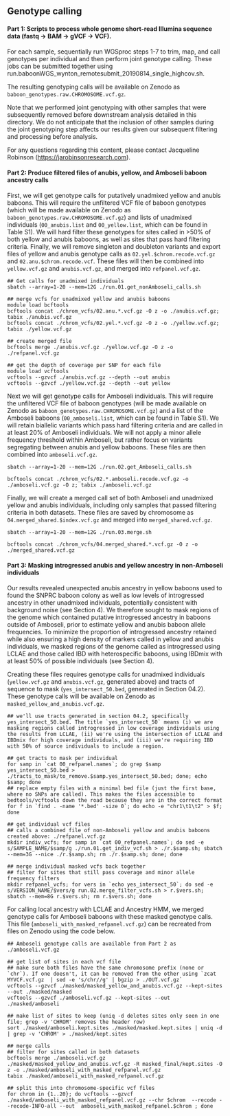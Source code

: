 ## Genotype calling

#### Part 1: Scripts to process whole genome short-read Illumina sequence data (fastq -> BAM -> gVCF -> VCF).

For each sample, sequentially run WGSproc steps 1-7 to trim, map, and call genotypes per individual and then perform joint genotype calling. These jobs can be submitted together using run.baboonWGS_wynton_remotesubmit_20190814_single_highcov.sh. 

The resulting genotyping calls will be available on Zenodo as `baboon_genotypes.raw.CHROMOSOME.vcf.gz`. 

Note that we performed joint genotyping with other samples that were subsequently removed before downstream analysis detailed in this directory. We do not anticipate that the inclusion of other samples during the joint genotyping step affects our results given our subsequent filtering and processing before analysis.

For any questions regarding this content, please contact Jacqueline Robinson (https://jarobinsonresearch.com). 

#### Part 2: Produce filtered files of anubis, yellow, and Amboseli baboon ancestry calls

First, we will get genotype calls for putatively unadmixed yellow and anubis baboons. This will require the unfiltered VCF file of baboon genotypes (which will be made available on Zenodo as `baboon_genotypes.raw.CHROMOSOME.vcf.gz`) and lists of unadmixed individuals (`00_anubis.list` and `00_yellow.list`, which can be found in Table S1). We will hard filter these genotypes for sites called in >50% of both yellow and anubis baboons, as well as sites that pass hard filtering criteria. Finally, we will remove singleton and doubleton variants and export files of yellow and anubis genotype calls as `02.yel.$chrom.recode.vcf.gz` and `02.anu.$chrom.recode.vcf`. These files will then be combined into `yellow.vcf.gz` and `anubis.vcf.gz`, and merged into `refpanel.vcf.gz`. 

```console
## Get calls for unadmixed individuals
sbatch --array=1-20 --mem=12G ./run.01.get_nonAmboseli_calls.sh

## merge vcfs for unadmixed yellow and anubis baboons
module load bcftools
bcftools concat ./chrom_vcfs/02.anu.*.vcf.gz -O z -o ./anubis.vcf.gz; tabix ./anubis.vcf.gz
bcftools concat ./chrom_vcfs/02.yel.*.vcf.gz -O z -o ./yellow.vcf.gz; tabix ./yellow.vcf.gz

## create merged file
bcftools merge ./anubis.vcf.gz ./yellow.vcf.gz -O z -o ./refpanel.vcf.gz

## get the depth of coverage per SNP for each file
module load vcftools
vcftools --gzvcf ./anubis.vcf.gz --depth --out anubis
vcftools --gzvcf ./yellow.vcf.gz --depth --out yellow
```

Next we will get genotype calls for Amboseli individuals. This will require the unfiltered VCF file of baboon genotypes (will be made available on Zenodo as `baboon_genotypes.raw.CHROMOSOME.vcf.gz`) and a list of the Amboseli baboons (`00_amboseli.list`, which can be found in Table S1). We will retain biallelic variants which pass hard filtering criteria and are called in at least 20% of Amboseli individuals. We will not apply a minor allele frequency threshold within Amboseli, but rather focus on variants segregating between anubis and yellow baboons. These files are then combined into `amboseli.vcf.gz`. 

```console
sbatch --array=1-20 --mem=12G ./run.02.get_Amboseli_calls.sh

bcftools concat ./chrom_vcfs/02.*.amboseli.recode.vcf.gz -o ./amboseli.vcf.gz -O z; tabix ./amboseli.vcf.gz
```

Finally, we will create a merged call set of both Amboseli and unadmixed yellow and anubis individuals, including only samples that passed filtering criteria in both datasets. These files are saved by chromosome as `04.merged_shared.$index.vcf.gz` and merged into `merged_shared.vcf.gz`. 

```console
sbatch --array=1-20 --mem=12G ./run.03.merge.sh

bcftools concat ./chrom_vcfs/04.merged_shared.*.vcf.gz -O z -o ./merged_shared.vcf.gz
```

#### Part 3: Masking introgressed anubis and yellow ancestry in non-Amboseli individuals

Our results revealed unexpected anubis ancestry in yellow baboons used to found the SNPRC baboon colony as well as low levels of introgressed ancestry in other unadmixed individuals, potentially consistent with background noise (see Section 4). We therefore sought to mask regions of the genome which contained putative introgressed ancestry in baboons outside of Amboseli, prior to estimate yellow and anubis baboon allele frequencies. To minimize the proportion of introgressed ancestry retained while also ensuring a high density of markers called in yellow and anubis individuals, we masked regions of the genome called as introgressed using LCLAE and those called IBD with heterospecific baboons, using IBDmix with at least 50% of possible individuals (see Section 4). 

Creating these files requires genotype calls for unadmixed individuals (`yellow.vcf.gz` and `anubis.vcf.gz`, generated above) and tracts of sequence to mask (`yes_intersect_50.bed`, generated in Section 04.2). These genotype calls will be available on Zenodo as `masked_yellow_and_anubis.vcf.gz`. 

```console
## we'll use tracts generated in section 04.2, specifically yes_intersect_50.bed. The title `yes_intersect_50` means (i) we are masking regions called introgressed in low coverage individuals using the results from LCLAE, (ii) we're using the intersection of LCLAE and IBDmix for high coverage individuals, and (iii) we're requiring IBD with 50% of source individuals to include a region. 

## get tracts to mask per individual
for samp in `cat 00_refpanel.names`; do grep $samp yes_intersect_50.bed > ./tracts_to_mask/to_remove.$samp.yes_intersect_50.bed; done; echo $samp; done 
## replace empty files with a minimal bed file (just the first base, where no SNPs are called). This makes the files accessible to bedtools/vcftools down the road because they are in the correct format
for f in `find . -name '*.bed' -size 0`; do echo -e "chr1\t1\t2" > $f; done 

## get individual vcf files 
## calls a combined file of non-Amboseli yellow and anubis baboons created above: ./refpanel.vcf.gz
mkdir indiv_vcfs; for samp in `cat 00_refpanel.names`; do sed -e s/SAMPLE_NAME/$samp/g ./run.01.get_indiv_vcf.sh > ./r.$samp.sh; sbatch --mem=3G --nice ./r.$samp.sh; rm ./r.$samp.sh; done; done 

## merge individual masked vcfs back together
## filter for sites that still pass coverage and minor allele frequency filters
mkdir refpanel_vcfs; for vers in `echo yes_intersect_50`; do sed -e s/VERSION_NAME/$vers/g run.02.merge_filter_vcfs.sh > r.$vers.sh; sbatch --mem=8G r.$vers.sh; rm r.$vers.sh; done 
```

For calling local ancestry with LCLAE and Ancestry HMM, we merged genotype calls for Amboseli baboons with these masked genotype calls. This file (`amboseli_with_masked_refpanel.vcf.gz`) can be recreated from files on Zenodo using the code below. 

```console
## Amboseli genotype calls are available from Part 2 as ./amboseli.vcf.gz

## get list of sites in each vcf file
## make sure both files have the same chromosome prefix (none or `chr`). If one doesn't, it can be removed from the other using `zcat MYVCF.vcf.gz  | sed -e 's/chr//g' | bgzip > ./OUT.vcf.gz`
vcftools --gzvcf ./masked/masked_yellow_and_anubis.vcf.gz --kept-sites --out ./masked/masked
vcftools --gzvcf ./amboseli.vcf.gz --kept-sites --out ./masked/amboseli

## make list of sites to keep (uniq -d deletes sites only seen in one file; grep -v 'CHROM' removes the header row)
sort ./masked/amboseli.kept.sites ./masked/masked.kept.sites | uniq -d | grep -v 'CHROM' > ./masked/kept.sites

## merge calls
## filter for sites called in both datasets
bcftools merge ./amboseli.vcf.gz ./masked/masked_yellow_and_anubis.vcf.gz -R masked_final/kept.sites -O z -o ./masked/amboseli_with_masked_refpanel.vcf.gz 
tabix ./masked/amboseli_with_masked_refpanel.vcf.gz

## split this into chromosome-specific vcf files
for chrom in {1..20}; do vcftools --gzvcf ./masked/amboseli_with_masked_refpanel.vcf.gz --chr $chrom  --recode --recode-INFO-all --out  amboseli_with_masked_refpanel.$chrom ; done
```
